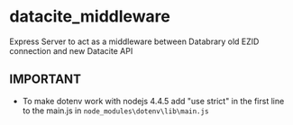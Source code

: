 # datacite_middleware
Express Server to act as a middleware between Databrary old EZID connection and new Datacite API

## IMPORTANT
* To make dotenv work with nodejs 4.4.5 add "use strict" in the first line to the main.js in ```node_modules\dotenv\lib\main.js```

